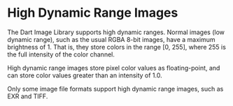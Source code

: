 # High Dynamic Range Images

The Dart Image Library supports high dynamic ranges. Normal images (low dynamic range), such as the usual RGBA 8-bit
images, have a maximum brightness of 1. That is, they store colors in the range [0, 255], where 255 is the full
intensity of the color channel.

High dynamic range images store pixel color values as floating-point, and can store color values greater than an
intensity of 1.0.

Only some image file formats support high dynamic range images, such as EXR and TIFF.
